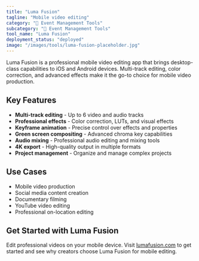 ```yaml
---
title: "Luma Fusion"
tagline: "Mobile video editing"
category: "🎪 Event Management Tools"
subcategory: "🎪 Event Management Tools"
tool_name: "Luma Fusion"
deployment_status: "deployed"
image: "/images/tools/luma-fusion-placeholder.jpg"
---
```

Luma Fusion is a professional mobile video editing app that brings desktop-class capabilities to iOS and Android devices. Multi-track editing, color correction, and advanced effects make it the go-to choice for mobile video production.

## Key Features

- **Multi-track editing** - Up to 6 video and audio tracks
- **Professional effects** - Color correction, LUTs, and visual effects
- **Keyframe animation** - Precise control over effects and properties
- **Green screen compositing** - Advanced chroma key capabilities
- **Audio mixing** - Professional audio editing and mixing tools
- **4K export** - High-quality output in multiple formats
- **Project management** - Organize and manage complex projects

## Use Cases

- Mobile video production
- Social media content creation
- Documentary filming
- YouTube video editing
- Professional on-location editing

## Get Started with Luma Fusion

Edit professional videos on your mobile device. Visit [lumafusion.com](https://luma-touch.com/lumafusion/) to get started and see why creators choose Luma Fusion for mobile editing.